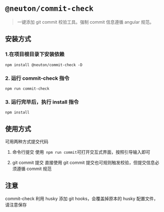 # `@neuton/commit-check`

> 一键添加 git commit 校验工具。强制 commit 信息遵循 angular 规范。

## 安装方式

### 1.在项目根目录下安装依赖

```
npm install @neuton/commit-check -D
```

### 2. 运行 commit-check 指令

```
npm run commit-check
```

### 3. 运行完毕后，执行 install 指令

```
npm install
```

## 使用方式

可用两种方式提交代码

1. 命令行提交
   使用` npm run commit`可打开交互式界面，按照引导输入即可

2. git commit 提交
   直接使用 git commit 提交也可规则触发校验，但提交信息必须遵循 commit 规范

## 注意

commit-check 利用 husky 添加 git hooks，会覆盖掉原本的 husky 配置文件，请注意保存
